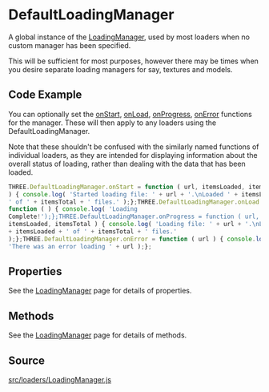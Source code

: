 # DefaultLoadingManager

A global instance of the
[LoadingManager](en\loaders\managers\LoadingManager.html), used by most
loaders when no custom manager has been specified.  
  
This will be sufficient for most purposes, however there may be times when you
desire separate loading managers for say, textures and models.

## Code Example

You can optionally set the [onStart](#), [onLoad](#), [onProgress](#),
[onError](#) functions for the manager. These will then apply to any loaders
using the DefaultLoadingManager.  
  
Note that these shouldn't be confused with the similarly named functions of
individual loaders, as they are intended for displaying information about the
overall status of loading, rather than dealing with the data that has been
loaded.

  
```ts  
THREE.DefaultLoadingManager.onStart = function ( url, itemsLoaded, itemsTotal
) { console.log( 'Started loading file: ' + url + '.\nLoaded ' + itemsLoaded +
' of ' + itemsTotal + ' files.' );};THREE.DefaultLoadingManager.onLoad =
function ( ) { console.log( 'Loading
Complete!');};THREE.DefaultLoadingManager.onProgress = function ( url,
itemsLoaded, itemsTotal ) { console.log( 'Loading file: ' + url + '.\nLoaded '
+ itemsLoaded + ' of ' + itemsTotal + ' files.'
);};THREE.DefaultLoadingManager.onError = function ( url ) { console.log(
'There was an error loading ' + url );};  
```  

## Properties

See the [LoadingManager](en\loaders\managers\LoadingManager.html) page for
details of properties.

## Methods

See the [LoadingManager](en\loaders\managers\LoadingManager.html) page for
details of methods.

## Source

<a
href="https://github.com/mrdoob/three.js/blob/master/src/loaders/LoadingManager.js">src/loaders/LoadingManager.js</a>

